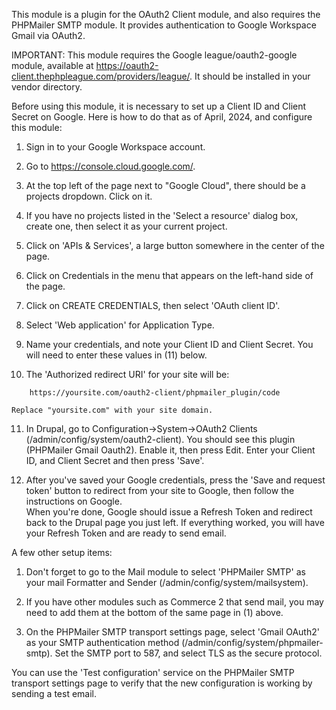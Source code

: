 This module is a plugin for the OAuth2 Client module, and also requires the PHPMailer SMTP 
module. It provides authentication to Google Workspace Gmail via OAuth2.  

IMPORTANT:  This module requires the Google league/oauth2-google module, available at 
https://oauth2-client.thephpleague.com/providers/league/.  It should be installed in
your vendor directory.

Before using this module, it is necessary to set up a Client ID and Client Secret
on Google.  Here is how to do that as of April, 2024, and configure this module:

1.  Sign in to your Google Workspace account.

2.  Go to https://console.cloud.google.com/.

3.  At the top left of the page next to "Google Cloud", there should be a projects dropdown. 
    Click on it.

4.  If you have no projects listed in the 'Select a resource' dialog box, create one,
    then select it as your current project.

5.  Click on 'APIs & Services', a large button somewhere in the center of the page.

6.  Click on Credentials in the menu that appears on the left-hand side of the page.

7.  Click on CREATE CREDENTIALS, then select 'OAuth client ID'.

8.  Select 'Web application' for Application Type.

9.  Name your credentials, and note your Client ID and Client Secret.  You will need to 
    enter these values in (11) below.

10. The 'Authorized redirect URI' for your site will be:

```
	https://yoursite.com/oauth2-client/phpmailer_plugin/code
```
    Replace "yoursite.com" with your site domain.

11. In Drupal, go to Configuration->System->OAuth2 Clients (/admin/config/system/oauth2-client).
    You should see this plugin (PHPMailer Gmail Oauth2).  Enable it, then press Edit.  Enter your
    Client ID, and Client Secret and then press 'Save'. 

12. After you've saved your Google credentials, press the 'Save and request token' button
    to redirect from your site to Google, then follow the instructions on Google.  
    When you're done, Google should issue a Refresh Token and redirect back to the Drupal page you 
    just left.  If everything worked, you will have your Refresh Token and are ready to send email.

A few other setup items:

1.  Don't forget to go to the Mail module to select 'PHPMailer SMTP' as your mail Formatter and Sender
    (/admin/config/system/mailsystem).

2.  If you have other modules such as Commerce 2 that send mail, you may need to add them at the 
    bottom of the same page in (1) above.

3.  On the PHPMailer SMTP transport settings page, select 'Gmail OAuth2' as your SMTP authentication method
    (/admin/config/system/phpmailer-smtp).  Set the SMTP port to 587, and select TLS as the secure protocol.

You can use the 'Test configuration' service on the PHPMailer SMTP transport settings page to verify that
the new configuration is working by sending a test email.
